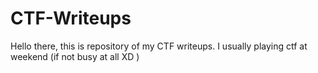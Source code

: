 # CTF-Writeups



Hello there, this is repository of my CTF writeups. I usually playing ctf at weekend (if not busy at all XD )